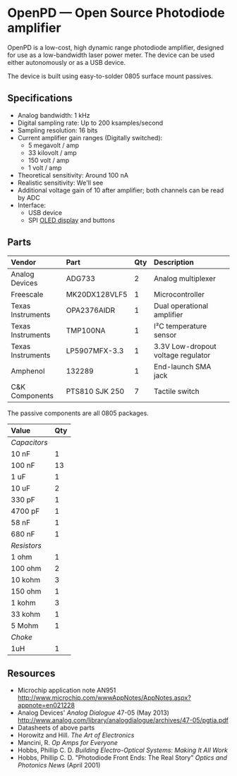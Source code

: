 OpenPD — Open Source Photodiode amplifier
=========================================

OpenPD is a low-cost, high dynamic range photodiode amplifier, designed for use as a low-bandwidth laser power meter. The device can be used either autonomously or as a USB device.

The device is built using easy-to-solder 0805 surface mount passives.

Specifications
--------------

 * Analog bandwidth: 1 kHz
 * Digital sampling rate: Up to 200 ksamples/second
 * Sampling resolution: 16 bits
 * Current amplifier gain ranges (Digitally switched):
     * 5 megavolt / amp
     * 33 kilovolt / amp
     * 150 volt / amp
     * 1 volt / amp
 * Theoretical sensitivity: Around 100 nA
 * Realistic sensitivity: We'll see
 * Additional voltage gain of 10 after amplifier; both channels can be read by ADC
 * Interface:
     * USB device
     * SPI [OLED display](http://www.ebay.com/itm/131305379698) and buttons

Parts
-----

| Vendor            | Part           | Qty | Description                        |
|:------------------|:---------------|:----|:-----------------------------------|
| Analog Devices    | ADG733         | 2   | Analog multiplexer                 |
| Freescale         | MK20DX128VLF5  | 1   | Microcontroller                    |
| Texas Instruments | OPA2376AIDR    | 1   | Dual operational amplifier         |
| Texas Instruments | TMP100NA       | 1   | I²C temperature sensor             |
| Texas Instruments | LP5907MFX-3.3  | 1   | 3.3V Low-dropout voltage regulator |
| Amphenol          | 132289         | 1   | End-launch SMA jack                |
| C&K Components    | PTS810 SJK 250 | 7   | Tactile switch                     |

The passive components are all 0805 packages.

| Value        | Qty |
|:-------------|:----|
| *Capacitors* |     |
| 10 nF        | 1   |
| 100 nF       | 13  |
| 1 uF         | 1   |
| 10 uF        | 2   |
| 330 pF       | 1   |
| 4700 pF      | 1   |
| 58 nF        | 1   |
| 680 nF       | 1   |
| *Resistors*  |     |
| 1 ohm        | 1   |
| 100 ohm      | 2   |
| 10 kohm      | 3   |
| 150 ohm      | 1   |
| 1 kohm       | 3   |
| 33 kohm      | 1   |
| 5 Mohm       | 1   |
| *Choke*      |     |
| 1uH          | 1   |

Resources
---------

 * Microchip application note AN951 <http://www.microchip.com/wwwAppNotes/AppNotes.aspx?appnote=en021228>
 * Analog Devices' *Analog Dialogue* 47-05 (May 2013) <http://www.analog.com/library/analogdialogue/archives/47-05/pgtia.pdf>
 * Datasheets of above parts
 * Horowitz and Hill. *The Art of Electronics*
 * Mancini, R. *Op Amps for Everyone*
 * Hobbs, Phillip C. D. *Building Electro-Optical Systems: Making It All Work*
 * Hobbs, Phillip C. D. "Photodiode Front Ends: The Real Story" *Optics and Photonics News* (April 2001)
